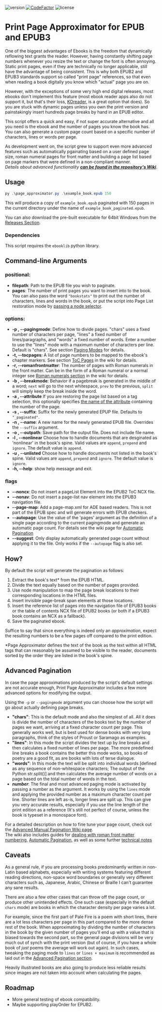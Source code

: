 ![version](https://img.shields.io/badge/version-1.1.8-blue)
[![CodeFactor](https://www.codefactor.io/repository/github/thertzlor/epub-print-page-approximator/badge/main)](https://www.codefactor.io/repository/github/thertzlor/epub-print-page-approximator/overview/main)
![license](https://img.shields.io/github/license/Thertzlor/epub-print-page-approximator)
# Print Page Approximator for EPUB and EPUB3
One of the biggest advantages of Ebooks is the freedom that dynamically reflowing text grants the reader.
However, having constantly shifting page numbers whenever you resize the text or change the font is often annoying. Static print pages, even if they are technically no longer applicable, still have the advantage of being consistent.
This is why both EPUB2 and EPUB3 standards support so called "print page" references, so that even when reading a book digitally you know which "actual" page you are on.

However, with the exceptions of some very high end digital releases, most ebooks don't implement this feature (most ebook reader apps also do not support it, but that's their loss, [KOreader](https://github.com/koreader/koreader), is a great option that does). So you are stuck with dynamic pages unless you own the print version and painstakingly insert hundreds page breaks by hand in an EPUB editor.

This script offers a quick and easy, if not super accurate alternative and all you need is the ebook and the number of pages you know the book has.  
You can also generate a custom page count based on a specific number of characters, lines or words per page.

As development went on, the script grew to support even more advanced features such as automatically pgainating based on a user defined page size, roman numeral pages for front matter and building a page list based on page markers that were defined in a non-compliant manner.  
*Details about advanced functionality **[can be found in the repository's Wiki](https://github.com/Thertzlor/epub-print-page-approximator/wiki)***.

## Usage
```powershell
py .\page_approximator.py .\example_book.epub 150
```
This will produce a copy of `example_book.epub` paginated with 150 pages in the current directory under the name of `example_book_paginated.epub`.

You can also download the pre-built executable for 64bit Windows from the [Releases Section](https://github.com/Thertzlor/epub-print-page-approximator/releases).

### Dependencies
This script requires the `ebooklib` python library.

## Command-line Arguments
### positional:
* **filepath**: Path to the EPUB file you wish to paginate.
* **pages**: The number of print pages you want to insert into to the book. You can also pass the word `"bookstats"` to print out the number of characters, lines and words in the book, or put the script into Page List restoration mode by [passing a node selector](https://github.com/Thertzlor/epub-print-page-approximator/wiki/Page-Lists-from-Existing-Tags#selectors).
### options:
* **-p , --pagingmode**: Define how to divide pages. "chars" uses a fixed number of characters per page, "lines" a fixed number of lines/paragraphs, and "words" a fixed number of words. Enter a number to use the "lines" mode with a maximum number of characters per line. Default is "chars". See section [Paging Modes](#paging-modes) for details.
* **-t, --tocpages**: A list of page numbers to be mapped to the ebook's chapter markers. See section [ToC Pages](https://github.com/Thertzlor/epub-print-page-approximator/wiki/Advanced-Manual-Pagination#toc-pages) in the wiki for details.
* **-r, --romanfrontmatter**: The number of pages with Roman numerals in the front matter. Can be in the form of a Roman numeral or a normal integer see [Roman numerals section](https://github.com/Thertzlor/epub-print-page-approximator/wiki/Advanced-Manual-Pagination#front-matter-with-roman-numbering) in the wiki for details.
* **-b , --breakmode**: Behavior if a pagebreak is generated in the middle of a word; `next` will go to the next whitespace, `prev` to the previous, `split` will simply keep the break inside the word.
* **-a , --attribute** If you are restoring the page list based on a tag selection, this optionally specifies [the name of the attribute](https://github.com/Thertzlor/epub-print-page-approximator/wiki/Page-Lists-from-Existing-Tags#fetching-values-from-other-attributes) containing the number of the page.
* **-s , --suffix**: Suffix for the newly generated EPUP file. Defaults to `"_paginated"`.
* **-n , --name**: A new name for the newly generated EPUB file. Overrides the `--suffix` argument.
* **-o , --outpath**: Save path for the output file. Does not include file name.
* **-l , --nonlinear** Choose how to handle documents that are desginated as 'nonlinear' in the book's spine. Valid values are `append`, `prepend` and `ignore`. The default value is `append`.
* **-u , --unlisted** Choose how to handle documents not listed in the book's spine. Valid values are `append`, `prepend` and `ignore`. The default value is `ignore`.
* **-h, --help**: show help message and exit.
### flags
* **--noncx**: Do not insert a pageList Element into the EPUB2 ToC NCX file.
* **--nonav**: Do not insert a page-list nav element into the EPUB3 navigation file.
* **--page-map**: Add a page-map.xml for ADE based readers. This is not part of the EPUB spec and will generate errors with EPUB checkers.
* **--autopage**: Use the value of the 'pages' argument as the definition of a single page according to the current pagingmode and generate an automatic page count. For details see the wiki page for [Automatic Pagination](https://github.com/Thertzlor/epub-print-page-approximator/wiki/Automatic-Pagination)
* **--suggest**: Only display automatically generated page count without applying it to the file. Only works if the `--autopage` flag is also set.

## How?
By default the script will generate the pagination as follows:
1. Extract the book's text* from the EPUB HTML.
2. Divide the text equally based on the number of pages provided.
3. Use node manipulation to map the page break locations to their corresponding locations in the HTML files.
4. Insert invisible page-break span elements at those locations.
5. Insert the reference list of pages into the navigation file of EPUB3 books or the table of contents NCX file of EPUB2 books (or both if a EPUB3 book contains an NCX as a fallback).
6. Save the paginated ebook.

Suffice to say that since everything is indeed only an *approximation*, expect the resulting numbers to be a few pages off compared to the print edition.  

*Page Approximator defines the text of the book as the text within all HTML tags that can reasonably be assumed to be visible to the reader, documents sorted by the order they are listed in the book's spine.

## Advanced Pagination
In case the page approximations produced by the script's default settings are not accurate enough, Print Page Approximator includes a few more advanced options for modifying the output.

Using the `-p` or `--pagingmode` argument you can choose how the script will go about actually defining page breaks.

* **"chars"**: This is the default mode and also the simplest of all. All it does is divide the number of characters of the books text by the number of pages we want, arriving at a fixed character count per page. This generally works well, but is best used for dense books with very long paragraphs, think of the styles of Proust or Saramago as examples.
* **"lines"**: In this mode the script divides the text up by line breaks and then calculates a fixed number of lines per page. The more predefined line breaks a book contains the better this mode works, so books of poetry are a good fit, as are books with lots of terse dialogue.
* **"words"**: In this mode the text will be split into individual words [defined as any sequence of non-whitespace characters; The output of the Python str.split()] and then calculates the average number of words on a page based on the total number of words in the text.
* ***number***: The final and most advanced paging mode is activated by passing a number as the argument. It works by using the `lines` mode and applying the provided number as a maximum character count per line. Shorter lines are left as-is, longer lines are split up. This can give you very accurate results, especially if you use the line length of the print edition as a reference (It's still not perfect of course, unless the book is typeset in a monospace font).

For a detailed description on how to fine tune your page count, check out the [Advanced Manual Pagination Wiki page](https://github.com/Thertzlor/epub-print-page-approximator/wiki/Advanced-Manual-Pagination).  
The wiki also includes guides for [dealing with roman front matter numbering](https://github.com/Thertzlor/epub-print-page-approximator/wiki/Advanced-Manual-Pagination#front-matter-with-roman-numbering), [Automatic Pagination](https://github.com/Thertzlor/epub-print-page-approximator/wiki/Automatic-Pagination), as well as some further [technical notes](https://github.com/Thertzlor/epub-print-page-approximator/wiki/Technical-Notes)

## Caveats
As a general rule, if you are processing books predominantly written in non-Latin based alphabets, especially with writing systems featuring different reading directions, non-space word boundaries or generally very different characters such as, Japanese, Arabic, Chinese or Braille I can't guarantee any sane results.

There are also a few other cases that can throw off the page count, or produce other unintended effects.
One such case (especially in the default `chars` mode) are books in which the character density per page varies a lot.

For example, since the first part of Pale Fire is a poem with short lines, there are a lot less characters per page in this part compared to the more dense rest of the book. When approximating by dividing the number of characters in the book by the given number of pages you'll end up with a value that is biased towards the second part, so the general page divisions will be very much out of synch with the print version (but of course, if you have a whole book of *just* poems the average will work out again). In such cases, tweaking the paging mode to `lines` or `lines + maximum` is recommended as laid out in the [Advanced Pagination section](#advanced-pagination).

Heavily illustrated books are also going to produce less reliable results since images are not taken into account when calculating the pages.

## Roadmap
* More general testing of ebook compatibility.
* Maybe supporting playOrder for EPUB2.
